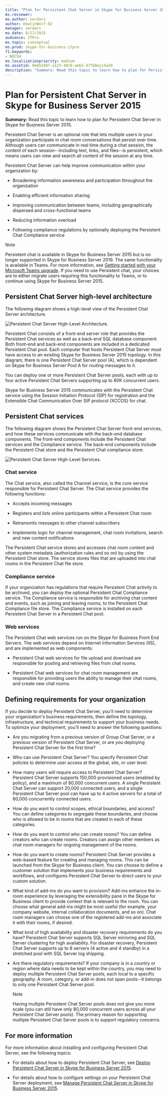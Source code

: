 ```yaml
---
title: "Plan for Persistent Chat Server in Skype for Business Server 2015"
ms.reviewer: 
ms.author: serdars
author: HowlinWolf-92
manager: serdars
ms.date: 8/17/2015
audience: ITPro
ms.topic: conceptual
ms.prod: skype-for-business-itpro
f1.keywords:
- NOCSH
ms.localizationpriority: medium
ms.assetid: 9e652487-a123-40c0-ae61-47fb8ecc4a20
description: "Summary: Read this topic to learn how to plan for Persistent Chat Server in Skype for Business Server 2015."
---
```


# Plan for Persistent Chat Server in Skype for Business Server 2015
 
**Summary:** Read this topic to learn how to plan for Persistent Chat Server in Skype for Business Server 2015.
  
Persistent Chat Server is an optional role that lets multiple users in your organization participate in chat room conversations that persist over time. Although users can communicate in real time during a chat session, the content of each session--including text, links, and files--is persistent, which means users can view and search all content of the session at any time.
  
Persistent Chat Server can help improve communication within your organization by:
  
- Broadening information awareness and participation throughout the organization
    
- Enabling efficient information sharing 
    
- Improving communication between teams, including geographically dispersed and cross-functional teams
    
- Reducing information overload
    
- Following compliance regulations by optionally deploying the Persistent Chat Compliance service

> [!NOTE] 
> Persistent chat is available in Skype for Business Server 2015 but is no longer supported in Skype for Business Server 2019. The same functionality is available in Teams. For more information, see [Getting started with your Microsoft Teams upgrade](/microsoftteams/upgrade-start-here). If you need to use Persistent chat, your choices are to either migrate users requiring this functionality to Teams, or to continue using Skype for Business Server 2015. 
    
## Persistent Chat Server high-level architecture

The following diagram shows a high-level view of the Persistent Chat Server architecture. 
  
![Persistent Chat Server High-Level Architecture.](../../media/0344f6e2-0c6d-4391-b4b3-ec31062b1576.png)
  
Persistent Chat consists of a front-end server role that provides the Persistent Chat services as well as a back-end SQL database component. Both front-end and back-end components are included in a dedicated Persistent Chat pool. Each computer that hosts Persistent Chat Server must have access to an existing Skype for Business Server 2015 topology. In this diagram, there is one Persistent Chat Server pool (A), which is dependent on Skype for Business Server Pool A for routing messages to it.
  
You can deploy one or more Persistent Chat Server pools, each with up to four active Persistent Chat Servers supporting up to 80K concurrent users.
  
Skype for Business Server 2015 communicates with the Persistent Chat service using the Session Initiation Protocol (SIP) for registration and the Extensible Chat Communication Over SIP protocol (XCCOS) for chat. 
  
## Persistent Chat services

The following diagram shows the Persistent Chat Server front-end services, and how these services communicate with the back-end database components. The front-end components include the Persistent Chat services and the Compliance service. The back-end components include the Persistent Chat store and the Persistent Chat compliance store.
  
![Persistent Chat Server High-Level Services.](../../media/bcdbadbe-e868-4a46-8a73-36562648fdf7.png)
  
### Chat service

The Chat service, also called the Channel service, is the core service responsible for Persistent Chat Server. The Chat service provides the following functions:
  
- Accepts incoming messages
    
- Registers and lists online participants within a Persistent Chat room
    
- Retransmits messages to other channel subscribers
    
- Implements logic for channel management, chat room invitations, search and new content notifications
    
The Persistent Chat service stores and accesses chat room content and other system metadata (authorization rules and so on) by using the Persistent Chat store. The service stores files that are uploaded into chat rooms in the Persistent Chat file store.
  
### Compliance service

If your organization has regulations that require Persistent Chat activity to be archived, you can deploy the optional Persistent Chat Compliance service. The Compliance service is responsible for archiving chat content and events, such as joining and leaving rooms, to the Persistent Chat Compliance file store. The Compliance service is installed on each Persistent Chat Server in a Persistent Chat pool. 
  
### Web services

The Persistent Chat web services run on the Skype for Business Front End Servers. The web services depend on Internet Information Services (IIS), and are implemented as web components:
  
- Persistent Chat web services for file upload and download are responsible for posting and retrieving files from chat rooms.
    
- Persistent Chat web services for chat room management are responsible for providing users the ability to manage their chat rooms, and create new chat rooms.
    
## Defining requirements for your organization

If you decide to deploy Persistent Chat Server, you'll need to determine your organization's business requirements, then define the topology, infrastructure, and technical requirements to support your business needs. To optimize your deployment, you'll need to answer the following questions:
  
- Are you migrating from a previous version of Group Chat Server, or a previous version of Persistent Chat Server, or are you deploying Persistent Chat Server for the first time?
    
- Who can use Persistent Chat Server? You specify Persistent Chat policies to determine user access at the global, site, or user level.
    
- How many users will require access to Persistent Chat Server? Persistent Chat Server supports 150,000 provisioned users (enabled by policy), and a maximum of 80,000 concurrent users. A single Persistent Chat Server can support 20,000 connected users, and a single Persistent Chat Server pool can have up to 4 active servers for a total of 80,000 concurrently connected users.
    
- How do you want to control scopes, ethical boundaries, and access? You can define categories to segregate these boundaries, and choose who is allowed to be in rooms that are created in each of these categories.
    
- How do you want to control who can create rooms? You can define creators who can create rooms. Creators can assign other members as chat room managers for ongoing management of the rooms.
    
- How do you want to create rooms? Persistent Chat Server provides a web-based feature for creating and managing rooms. This can be launched from the Skype for Business client. You can choose to define a customer solution that implements your business requirements and workflows, and configures Persistent Chat Server to direct users to your custom solution.
    
- What kind of add-ins do you want to provision? Add-ins enhance the in-room experience by leveraging the extensibility pane in the Skype for Business client to provide context that is relevant to the room. You can choose what general add-ins might be most useful (for example, your company website, internal collaboration documents, and so on). Chat room managers can choose one of the registered add-ins and associate it with their rooms, if desired. 
    
- What kind of high availability and disaster recovery requirements do you have? Persistent Chat Server supports SQL Server mirroring and SQL Server clustering for high availability. For disaster recovery, Persistent Chat Server supports up to 8 servers (4 active and 4 standby) in a stretched pool with SQL Server log shipping. 
    
- Are there regulatory requirements? If your company is in a country or region where data needs to be kept within the country, you may need to deploy multiple Persistent Chat Server pools, each local to a specific geography. A room, category, or add-in does not span pools--it belongs to only one Persistent Chat Server pool. 
    
    > [!NOTE]
    > Having multiple Persistent Chat Server pools does not give you more scale (you can still have only 80,000 concurrent users across all your Persistent Chat Server pools). The primary reason for supporting multiple Persistent Chat Server pools is to support regulatory concerns. 
  
## For more information

For more information about installing and configuring Persistent Chat Server, see the following topics:
  
- For details about how to deploy Persistent Chat Server, see [Deploy Persistent Chat Server in Skype for Business Server 2015](../../deploy/deploy-persistent-chat-server/deploy-persistent-chat-server.md). 
    
- For details about how to configure settings on your Persistent Chat Server deployment, see [Manage Persistent Chat Server in Skype for Business Server 2015](../../manage/persistent-chat/persistent-chat.md).
    

